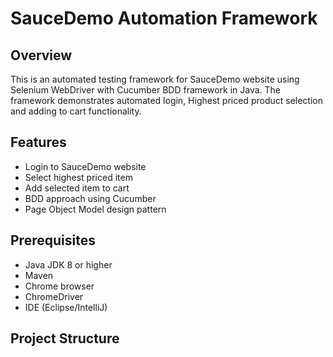 # SauceDemo Automation Framework

## Overview
This is an automated testing framework for SauceDemo website using Selenium WebDriver with Cucumber BDD framework in Java. The framework demonstrates automated login,  Highest priced product selection and adding to cart functionality.

## Features
- Login to SauceDemo website
- Select highest priced item
- Add selected item to cart
- BDD approach using Cucumber
- Page Object Model design pattern

## Prerequisites
- Java JDK 8 or higher
- Maven
- Chrome browser
- ChromeDriver
- IDE (Eclipse/IntelliJ)

## Project Structure
